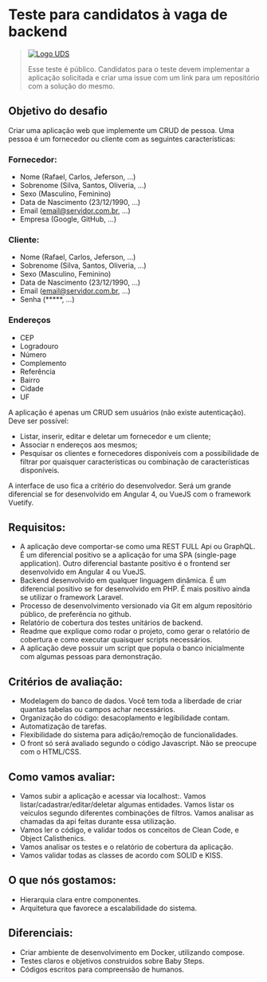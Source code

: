 # Teste para candidatos à vaga de backend

> [![Logo UDS](https://raw.githubusercontent.com/uds-tecnologia/teste-programador-back-end/master/logo%20uds%20azul%20escuro.png)](https://www.uds.com.br)
>
> Esse teste é público. Candidatos para o teste devem implementar a aplicação solicitada e criar uma issue com um link para um repositório com a solução do mesmo.

## Objetivo do desafio
Criar uma aplicação web que implemente um CRUD de pessoa. Uma pessoa é um fornecedor ou cliente com as seguintes características:

### Fornecedor:
- Nome (Rafael, Carlos, Jeferson, ...)
- Sobrenome (Silva, Santos, Oliveria, ...)
- Sexo (Masculino, Feminino)
- Data de Nascimento (23/12/1990, ...)
- Email (email@servidor.com.br, ...)
- Empresa (Google, GitHub, ...)

### Cliente:
- Nome (Rafael, Carlos, Jeferson, ...)
- Sobrenome (Silva, Santos, Oliveria, ...)
- Sexo (Masculino, Feminino)
- Data de Nascimento (23/12/1990, ...)
- Email (email@servidor.com.br, ...)
- Senha (*****, ...)

### Endereços
- CEP
- Logradouro
- Número
- Complemento
- Referência
- Bairro
- Cidade
- UF

A aplicação é apenas um CRUD sem usuários (não existe autenticação). Deve ser possível:
- Listar, inserir, editar e deletar um fornecedor e um cliente;
- Associar n endereços aos mesmos;
- Pesquisar os clientes e fornecedores disponíveis com a possibilidade de filtrar por quaisquer características ou combinação de características disponíveis.

A interface de uso fica a critério do desenvolvedor. Será um grande diferencial se for desenvolvido em Angular 4, ou VueJS com o framework Vuetify.

## Requisitos:
- A aplicação deve comportar-se como uma REST FULL Api ou GraphQL. É um diferencial positivo se a aplicação for uma SPA (single-page application). Outro diferencial bastante positivo é o frontend ser desenvolvido em Angular 4 ou VueJS.
- Backend desenvolvido em qualquer linguagem dinâmica. É um diferencial positivo se for desenvolvido em PHP. É mais positivo ainda se utilizar o framework Laravel.
- Processo de desenvolvimento versionado via Git em algum repositório público, de preferência no github.
- Relatório de cobertura dos testes unitários de backend.
- Readme que explique como rodar o projeto, como gerar o relatório de cobertura e como executar quaisquer scripts necessários.
- A aplicação deve possuir um script que popula o banco inicialmente com algumas pessoas para demonstração.

## Critérios de avaliação:
- Modelagem do banco de dados. Você tem toda a liberdade de criar quantas tabelas ou campos achar necessários.
- Organização do código: desacoplamento e legibilidade contam.
- Automatização de tarefas.
- Flexibilidade do sistema para adição/remoção de funcionalidades.
- O front só será avaliado segundo o código Javascript. Não se preocupe com o HTML/CSS.

## Como vamos avaliar:
- Vamos subir a aplicação e acessar via localhost:<alguma-porta>. Vamos listar/cadastrar/editar/deletar algumas entidades. Vamos listar os veículos segundo diferentes combinações de filtros. Vamos analisar as chamadas da api feitas durante essa utilização.
- Vamos ler o código, e validar todos os conceitos de Clean Code, e Object Calisthenics.
- Vamos analisar os testes e o relatório de cobertura da aplicação.
- Vamos validar todas as classes de acordo com SOLID e KISS.

## O que nós gostamos:
- Hierarquia clara entre componentes.
- Arquitetura que favorece a escalabilidade do sistema.

## Diferenciais:
- Criar ambiente de desenvolvimento em Docker, utilizando compose.
- Testes claros e objetivos construidos sobre Baby Steps.
- Códigos escritos para compreensão de humanos.

